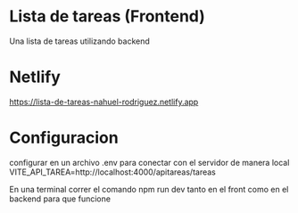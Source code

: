 # Lista de tareas (Frontend)
Una lista de tareas utilizando backend

# Netlify
https://lista-de-tareas-nahuel-rodriguez.netlify.app

# Configuracion
configurar en un archivo .env para conectar con el servidor de manera local
VITE_API_TAREA=http://localhost:4000/apitareas/tareas

En una terminal correr el comando npm run dev tanto en el front como en el backend para que funcione